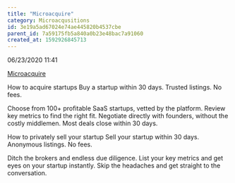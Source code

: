 ```yaml
---
title: "Microacquire"
category: Microacqusitions
id: 3e19a5ad67024e74ae445820b4537cbe
parent_id: 7a59175fb5a840a0b23e48bac7a91060
created_at: 1592926845713
---
```


06/23/2020 11:41

[Microacquire](https://microacquire.com/buyers/)

How to acquire startups
Buy a startup within 30 days. Trusted listings. No fees.

Choose from 100+ profitable SaaS startups, vetted by the platform. Review key metrics to find the right fit. Negotiate directly with founders, without the costly middlemen. Most deals close within 30 days.

How to privately sell your startup
Sell your startup within 30 days. Anonymous listings. No fees.

Ditch the brokers and endless due diligence. List your key metrics and get eyes on your startup instantly. Skip the headaches and get straight to the conversation.
                
